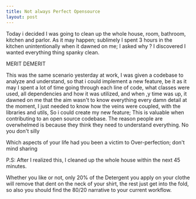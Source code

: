 ```yaml
---
title: Not always Perfect Opensource
layout: post
---
```



Today i decided I was going to clean up the whole house, room, bathroom, kitchen and parlor. As it may happen; sublimely I spent 3 hours in the kitchen unintentionally
when it dawned on me; I asked why ? I discovered I wanted everything thing spanky clean. 

MERIT 
DEMERIT


This was the same scenario yesterday at work, I was given a codebase to analyze and understand, so that i could implement a new feature, be it as it may I spent a lot of time going through each line of code, what classes were used, all dependencies and how it was utilized, and when ,y time was up, 
it dawned on me that the aim wasn't to know everything every damn detail at the moment, I just needed to know how the veins were coupled, with the libraries and utils, So i could create my new feature; This is valuable when contributing to an open source codebase. The reason people are overwhelmed is because they think they need to understand everything. No you don't silly 

Which aspects of your life had you been a victim to Over-perfection; don't mind sharing 

P.S: After I realized this, I cleaned up the whole house within the next 45 minutes.

Whether you like or not, only 20% of the Detergent you apply on your clothe will remove that dent on the neck of your shirt, the rest just get into the fold, so also you should find the 80/20 narrative to your current workflow.
